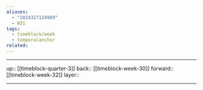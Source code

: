 ```yaml
---
aliases:
  - "2024327124909"
  - W31
tags:
  - timeblock/week
  - temporalanchor
related:
---
```




***

up:: [[timeblock-quarter-3]]
back:: [[timeblock-week-30]]
forward:: [[timeblock-week-32]]
layer:: 

***
